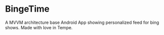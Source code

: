 # BingeTime
A MVVM architecture base Android App showing personalized feed for bing shows. Made with love in Tempe.
